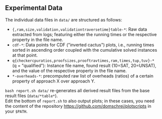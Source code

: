 
## Experimental Data

The individual data files in `data/` are structured as follows:
* `{,ram,size,validation,validationtraversetime}table-*`: Raw data extracted from logs; featuring either the running times or the respective property in the file name.
* `cdf-*`: Data points for CDF ("inverted cactus") plots, i.e., running times sorted in ascending order coupled with the cumulative solved instances at that point.
* `q{checkercpuratios,proofsizes,prooftravtimes,ram,times,tup,tuv}-*` (q = "qualified"): Instance file name, found result (10=SAT, 20=UNSAT), and the value of the respective property in the file name.
* `*-overheads-*`: precomputed raw list of overheads (ratios) of a certain property of approach X over approach Y.

`bash report.sh data/` re-generates all derived result files from the base result files (`data/*table*`).  
Edit the bottom of `report.sh` to also output plots; in these cases, you need the content of the repository https://github.com/domschrei/plotscripts in your `$PATH`.
